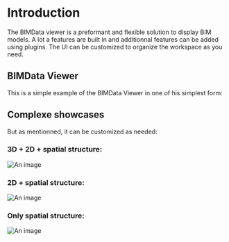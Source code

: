 # Introduction

The BIMData viewer is a preformant and flexible solution to display BIM models. A lot a features are built in and additionnal features can be added using plugins. The UI can be customized to organize the workspace as you need.

## BIMData Viewer
This is a simple example of the BIMData Viewer in one of his simplest form:

<ClientOnly>
  <BIMDataViewer />
</ClientOnly>

## Complexe showcases

But as mentionned, it can be customized as needed:

### 3D + 2D + spatial structure:
![An image](/assets/img/viewer/Viewer-3_windows.png)

### 2D + spatial structure:
![An image](/assets/img/viewer/Viewer-2_windows.png)

### Only spatial structure:
![An image](/assets/img/viewer/Viewer-1_window.png)

